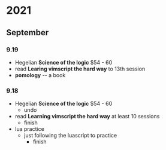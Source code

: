 # 2021
## September
### 9.19
+  Hegelian **Science of the logic** $54 - 60  
+  read **Learing vimscript the hard way** to 13th session
+  **pomology**  -- a book

### 9.18
+ Hegelian **Science of the logic** $54 - 60  
  + undo
+ read **Learning vimscript the hard way** at least 10 sessions
  +  finish
+ lua practice 
  + just following the luascript to practice
    + finish
